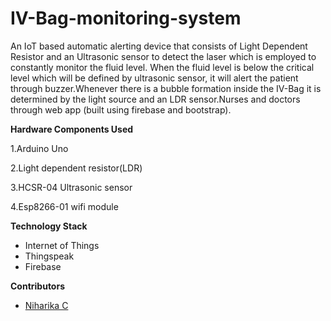 # IV-Bag-monitoring-system

An IoT based automatic alerting device that consists of  Light Dependent Resistor and an Ultrasonic sensor to detect the laser which is employed to constantly monitor the fluid level. When the fluid level is below the critical level which will be defined by ultrasonic sensor, it will alert the patient through buzzer.Whenever there is a bubble formation inside the IV-Bag it is determined by the light source and an LDR sensor.Nurses and doctors through web app (built using firebase and bootstrap).

**Hardware Components Used**

1.Arduino Uno

2.Light dependent resistor(LDR)

3.HCSR-04 Ultrasonic sensor

4.Esp8266-01 wifi module

**Technology Stack**

 - Internet of Things
 - Thingspeak
 - Firebase
 
 **Contributors**
 * [Niharika C](https://github.com/Niharika10C)



